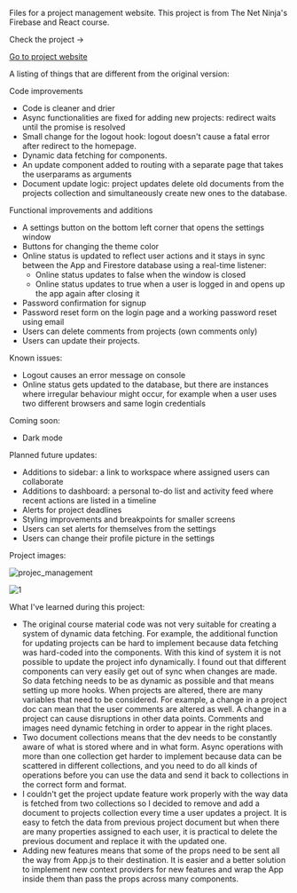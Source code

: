 Files for a project management website. This project is from The Net Ninja's Firebase and React course.

Check the project ->

<a href="https://javascript-d1a2d.web.app/">Go to project website</a>

A listing of things that are different from the original version:

Code improvements

* Code is cleaner and drier
* Async functionalities are fixed for adding new projects: redirect waits until the promise is resolved
* Small change for the logout hook: logout doesn't cause a fatal error after redirect to the homepage.
* Dynamic data fetching for components.
* An update component added to routing with a separate page that takes the userparams as arguments
* Document update logic: project updates delete old documents from the projects collection and simultaneously create new ones to the database.

Functional improvements and additions

* A settings button on the bottom left corner that opens the settings window
* Buttons for changing the theme color
* Online status is updated to reflect user actions and it stays in sync between the App and Firestore database using a real-time listener:
   - Online status updates to false when the window is closed
   - Online status updates to true when a user is logged in and opens up the app again after closing it
* Password confirmation for signup
* Password reset form on the login page and a working password reset using email
* Users can delete comments from projects (own comments only)
* Users can update their projects.

Known issues:

* Logout causes an error message on console
* Online status gets updated to the database, but there are instances where irregular behaviour might occur, for example when a user uses two different browsers and same login credentials

Coming soon:

* Dark mode

Planned future updates:

* Additions to sidebar: a link to workspace where assigned users can collaborate
* Additions to dashboard: a personal to-do list and activity feed where recent actions are listed in a timeline
* Alerts for project deadlines
* Styling improvements and breakpoints for smaller screens
* Users can set alerts for themselves from the settings
* Users can change their profile picture in the settings

Project images:


![projec_management](https://github.com/user-attachments/assets/534301c3-e932-4ce1-8dc4-e99d925f24eb)

  
![1](https://github.com/user-attachments/assets/b47b4269-f304-4868-85cf-e8610d36be9f)



What I've learned during this project:

* The original course material code was not very suitable for creating a system of dynamic data fetching. For example, the additional function for updating projects can be hard to implement because data fetching was hard-coded into the components. With this kind of system it is not possible to update the project info dynamically. I found out that different components can very easily get out of sync when changes are made. So data fetching needs to be as dynamic as possible and that means setting up more hooks. When projects are altered, there are many variables that need to be considered. For example, a change in a project doc can mean that the user comments are altered as well. A change in a project can cause disruptions in other data points. Comments and images need dynamic fetching in order to appear in the right places.
* Two document collections means that the dev needs to be constantly aware of what is stored where and in what form. Async operations with more than one collection get harder to implement because data can be scattered in different collections, and you need to do all kinds of operations before you can use the data and send it back to collections in the correct form and format.
* I couldn't get the project update feature work properly with the way data is fetched from two collections so I decided to remove and add a document to projects collection every time a user updates a project. It is easy to fetch the data from previous project document but when there are many properties assigned to each user, it is practical to delete the previous document and replace it with the updated one.
* Adding new features means that some of the props need to be sent all the way from App.js to their destination. It is easier and a better solution to implement new context providers for new features and wrap the App inside them than pass the props across many components.
